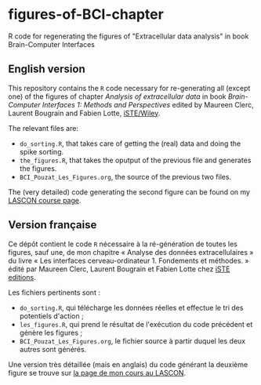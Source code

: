 # figures-of-BCI-chapter
R code for regenerating the figures of "Extracellular data analysis" in book Brain-Computer Interfaces

## English version

This repository contains the `R` code necessary for re-generating all (except one) of the figures of chapter _Analysis of extracellular data_ in book _Brain-Computer Interfaces 1: Methods and Perspectives_ edited by Maureen Clerc, Laurent Bougrain and Fabien Lotte, [iSTE/Wiley](http://eu.wiley.com/WileyCDA/WileyTitle/productCd-1848218265.html).

The relevant files are:

- `do_sorting.R`, that takes care of getting the (real) data and doing the spike sorting.
- `the_figures.R`, that takes the oputput of the previous file and generates the figures.
- `BCI_Pouzat_Les_Figures.org`, the source of the previous two files.

The (very detailed) code generating the second figure can be found on my [LASCON course page](http://christophe-pouzat.github.io/LASCON2016/OriginOfTheHighFrequencyExtraCellularSignal.html).

## Version française

Ce dépôt contient le code `R` nécessaire à la ré-génération de toutes les figures, sauf une, de mon chapitre « Analyse des données extracellulaires » du livre « Les interfaces cerveau-ordinateur 1. Fondements et méthodes. » édité par Maureen Clerc, Laurent Bougrain et Fabien Lotte chez [iSTE editions]([http://iste-editions.fr/products/les-interfaces-cerveau-ordinateur-1).

Les fichiers pertinents sont :

- `do_sorting.R`, qui télécharge les données réelles et effectue le tri des potentiels d'action ;
- `les_figures.R`, qui prend le résultat de l'exécution du code précédent et génère les figures ;
- `BCI_Pouzat_Les_Figures.org`, le fichier source à partir duquel les deux autres sont générés.

Une version très détaillée (mais en anglais) du code générant la deuxième figure se trouve sur [la page de mon cours au LASCON](http://christophe-pouzat.github.io/LASCON2016/OriginOfTheHighFrequencyExtraCellularSignal.html).

